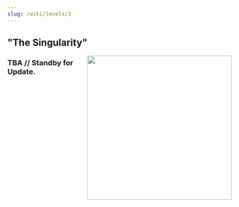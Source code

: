 ```yaml
---
slug: /wiki/levels/3
---
```


## "The Singularity"
<div style="float:right; margin: 0px 0px 10px 10px">
 <img align="right" width="325" src=""/>
</div>

### TBA // Standby for Update.
